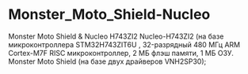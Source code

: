 # Monster_Moto_Shield-Nucleo
Monster Moto Shield &amp; Nucleo H743ZI2
Nucleo-H743ZI2 (на базе микроконтроллера STM32H743ZIT6U , 32-разрядный 480 МГц ARM Cortex-M7F RISC микроконтроллер, 2 МБ флэш памяти, 1 МБ ОЗУ.
Monster Moto Shield (на базе двух драйверов VNH2SP30);
